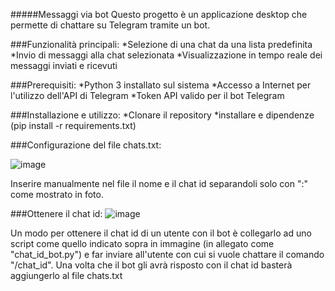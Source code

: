 #####Messaggi via bot
Questo progetto è un applicazione desktop che permette di chattare su Telegram tramite un bot.

###Funzionalità principali:
*Selezione di una chat da una lista predefinita
*Invio di messaggi alla chat selezionata
*Visualizzazione in tempo reale dei messaggi inviati e ricevuti

###Prerequisiti:
*Python 3 installato sul sistema
*Accesso a Internet per l'utilizzo dell'API di Telegram
*Token API valido per il bot Telegram

###Installazione e utilizzo:
*Clonare il repository
*installare e dipendenze (pip install -r requirements.txt)

###Configurazione del file chats.txt:

![image](https://github.com/Framework8/Messaggi-via-bot_Telegram/assets/109827575/d38e08b2-fb35-477c-8e72-c27082b79450)

Inserire manualmente nel file il nome e il chat id separandoli solo con ":" come mostrato in foto.

###Ottenere il chat id:
![image](https://github.com/Framework8/Messaggi-via-bot_Telegram/assets/109827575/697e2765-4df3-45c3-b594-dc5fbfeb84f1)

Un modo per ottenere il chat id di un utente con il bot è collegarlo ad uno script come quello indicato sopra in immagine (in allegato come "chat_id_bot.py") e far inviare all'utente con cui si vuole chattare il comando "/chat_id". Una volta che il bot gli avrà risposto con il chat id basterà aggiungerlo al file chats.txt
